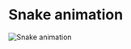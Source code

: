 # Snake animation

![Snake animation](https://raw.githubusercontent.com/manthanank/manthanank/output/snake.svg)

